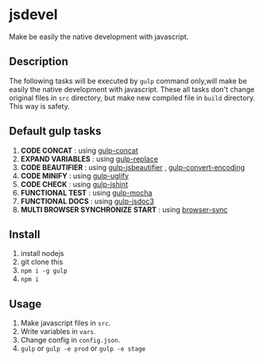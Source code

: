 jsdevel
====

Make be easily the native development with javascript.

## Description
The following tasks will be executed by `gulp` command only,will make be easily the native development with javascript.
These all tasks don't change original files in `src` directory, but make new compiled file in `build` directory. This way is safety.

## Default gulp tasks
1. __CODE CONCAT__ : using [gulp-concat](https://www.npmjs.com/package/gulp-concat)
2. __EXPAND VARIABLES__ : using [gulp-replace](https://www.npmjs.com/package/gulp-replace)
3. __CODE BEAUTIFIER__ : using [gulp-jsbeautifier](https://www.npmjs.com/package/gulp-jsbeautify) , [gulp-convert-encoding](https://www.npmjs.com/package/gulp-convert-encoding)
4. __CODE MINIFY__ : using [gulp-uglify](https://www.npmjs.com/package/gulp-uglify)
5. __CODE CHECK__ : using [gulp-jshint](https://www.npmjs.com/package/gulp-jshint)
6. __FUNCTIONAL TEST__ : using [gulp-mocha](https://www.npmjs.com/package/gulp-mocha)
7. __FUNCTIONAL DOCS__ : using [gulp-jsdoc3](https://www.npmjs.com/package/gulp-jsdoc3)
8. __MULTI BROWSER SYNCHRONIZE START__ : using [browser-sync](https://www.npmjs.com/package/browser-sync)

## Install
1. install nodejs
2. git clone this
3. `npm i -g gulp`
4. `npm i`

## Usage
1. Make javascript files in `src`.
2. Write variables in `vars`.
3. Change config in `config.json`.
4. `gulp` or `gulp -e prod` or `gulp -e stage`

